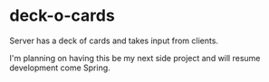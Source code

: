 # deck-o-cards
Server has a deck of cards and takes input from clients. 

I'm planning on having this be my next side project and will resume development come Spring.
